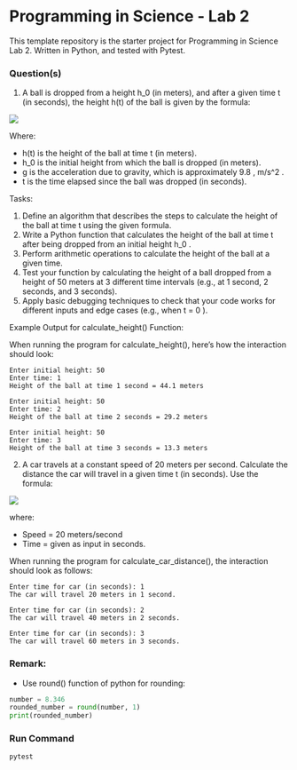 # Programming in Science - Lab 2

This template repository is the starter project for Programming in Science Lab 2. Written in Python, and tested with Pytest.

### Question(s)

1. A ball is dropped from a height  h_0  (in meters), and after a given time  t  (in seconds), the height  h(t)  of the ball is given by the formula:

![](Q1.png)

Where:
- h(t)  is the height of the ball at time  t  (in meters).  
- h_0  is the initial height from which the ball is dropped (in meters).  
- g  is the acceleration due to gravity, which is approximately  9.8 \, m/s^2 .  
- t  is the time elapsed since the ball was dropped (in seconds).  

Tasks:  

1.	Define an algorithm that describes the steps to calculate the height of the ball at time  t  using the given formula.  
2.	Write a Python function that calculates the height of the ball at time  t  after being dropped from an initial height  h_0 .  
3.	Perform arithmetic operations to calculate the height of the ball at a given time.  
4.	Test your function by calculating the height of a ball dropped from a height of 50 meters at 3 different time intervals (e.g., at 1 second, 2 seconds, and 3 seconds).  
5.	Apply basic debugging techniques to check that your code works for different inputs and edge cases (e.g., when  t = 0 ).  

Example Output for calculate_height() Function:  

When running the program for calculate_height(), here’s how the interaction should look:  
```
Enter initial height: 50
Enter time: 1
Height of the ball at time 1 second = 44.1 meters

Enter initial height: 50
Enter time: 2
Height of the ball at time 2 seconds = 29.2 meters

Enter initial height: 50
Enter time: 3
Height of the ball at time 3 seconds = 13.3 meters
```

2. A car travels at a constant speed of 20 meters per second. Calculate the distance the car will travel in a given time t (in seconds). Use the formula:  

![](Q2.png)  

where:  
- Speed = 20 meters/second  
- Time = given as input in seconds.  

When running the program for calculate_car_distance(), the interaction should look as follows:  

```
Enter time for car (in seconds): 1
The car will travel 20 meters in 1 second.

Enter time for car (in seconds): 2
The car will travel 40 meters in 2 seconds.

Enter time for car (in seconds): 3
The car will travel 60 meters in 3 seconds.
```

### Remark: 
* Use round() function of python for rounding:
```python
number = 8.346
rounded_number = round(number, 1)
print(rounded_number)
```

### Run Command

`pytest`
